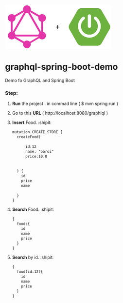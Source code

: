 
![This is an image](https://github.com/ismailraju/graphQLDemo/blob/main/graphql-spring-boot.png)
# graphql-spring-boot-demo
Demo fo GraphQL and Spring Boot

### Step:  
1. **Run** the project . in commad line ( $ mvn spring:run )
2. Go to this **URL** ( http://localhost:8080/graphiql )
3. **Insert** Food. :shipit:
    ```
    mutation CREATE_STORE {
      createFood(

          id:12
          name: "boroi"
          price:10.0


      ) {
        id 
        price
        name

      }
    }
    ```
  
 4. **Search** Food. :shipit:

    ```
    {
      foods{
        id
        name
        price
      }
    }
    ```

5. **Search** by id. :shipit:
    ```
    {
      food(id:12){
        id
        name
        price
      }
    }
    ```

